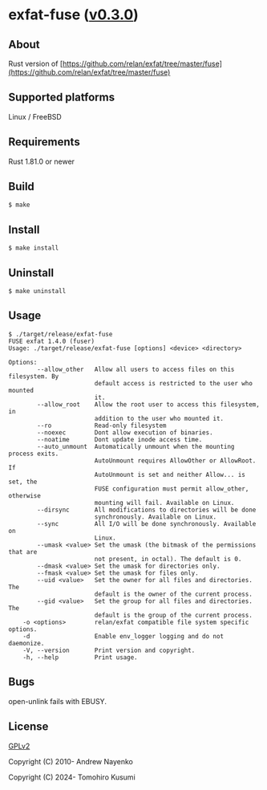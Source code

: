 exfat-fuse ([v0.3.0](https://github.com/kusumi/exfat-fuse/releases/tag/v0.3.0))
========

## About

Rust version of [https://github.com/relan/exfat/tree/master/fuse](https://github.com/relan/exfat/tree/master/fuse)

## Supported platforms

Linux / FreeBSD

## Requirements

Rust 1.81.0 or newer

## Build

    $ make

## Install

    $ make install

## Uninstall

    $ make uninstall

## Usage

    $ ./target/release/exfat-fuse
    FUSE exfat 1.4.0 (fuser)
    Usage: ./target/release/exfat-fuse [options] <device> <directory>
    
    Options:
            --allow_other   Allow all users to access files on this filesystem. By
                            default access is restricted to the user who mounted
                            it.
            --allow_root    Allow the root user to access this filesystem, in
                            addition to the user who mounted it.
            --ro            Read-only filesystem
            --noexec        Dont allow execution of binaries.
            --noatime       Dont update inode access time.
            --auto_unmount  Automatically unmount when the mounting process exits.
                            AutoUnmount requires AllowOther or AllowRoot. If
                            AutoUnmount is set and neither Allow... is set, the
                            FUSE configuration must permit allow_other, otherwise
                            mounting will fail. Available on Linux.
            --dirsync       All modifications to directories will be done
                            synchronously. Available on Linux.
            --sync          All I/O will be done synchronously. Available on
                            Linux.
            --umask <value> Set the umask (the bitmask of the permissions that are
                            not present, in octal). The default is 0.
            --dmask <value> Set the umask for directories only.
            --fmask <value> Set the umask for files only.
            --uid <value>   Set the owner for all files and directories. The
                            default is the owner of the current process.
            --gid <value>   Set the group for all files and directories. The
                            default is the group of the current process.
        -o <options>        relan/exfat compatible file system specific options.
        -d                  Enable env_logger logging and do not daemonize.
        -V, --version       Print version and copyright.
        -h, --help          Print usage.

## Bugs

open-unlink fails with EBUSY.

## License

[GPLv2](COPYING)

Copyright (C) 2010-  Andrew Nayenko

Copyright (C) 2024-  Tomohiro Kusumi
